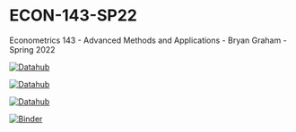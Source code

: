 # ECON-143-SP22

Econometrics 143 - Advanced Methods and Applications - Bryan Graham - Spring 2022

[![Datahub](https://img.shields.io/badge/Launch-UCB%20Datahub-blue.svg)](http://datahub.berkeley.edu/user-redirect/interact?account=ds-modules&repo=ECON-143-SP22&branch=main)

[![Datahub](https://img.shields.io/badge/Launch-UCB%20Datahub%20PS1-blue.svg)](http://datahub.berkeley.edu/user-redirect/interact?account=ds-modules&repo=ECON-143-SP22&branch=main&path=problem_set_1/ProblemSet_1_MarketEquilibrium_and_GasolineDemand.ipynb)

[![Datahub](https://img.shields.io/badge/Launch-UCB%20Datahub%20PS2-blue.svg)](http://datahub.berkeley.edu/user-redirect/interact?account=ds-modules&repo=ECON-143-SP22&branch=main&path=problem_set_2/ProblemSet_2_Contingent_Valuation.ipynb) 

[![Binder](https://mybinder.org/badge_logo.svg)](https://mybinder.org/v2/gh/ds-modules/ECON-143-SP22/master)


